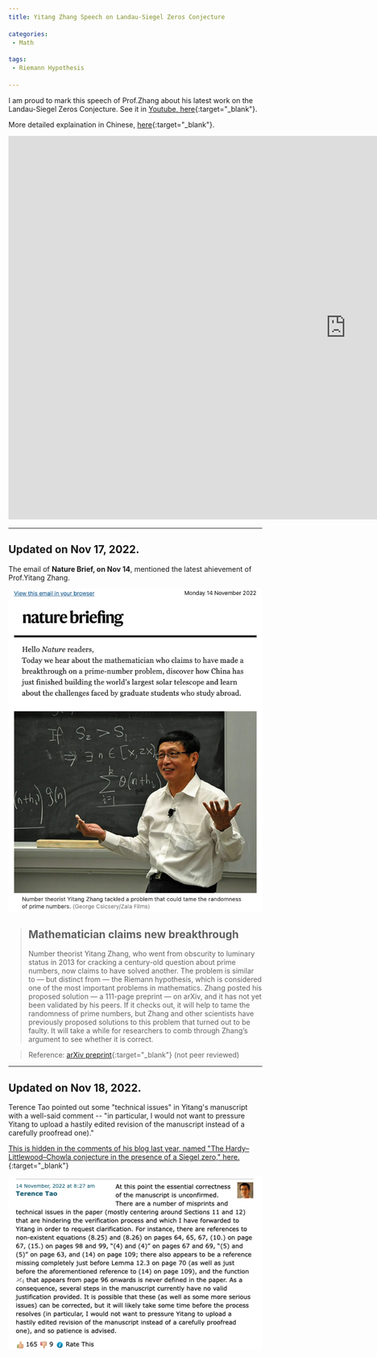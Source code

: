```yaml
---
title: Yitang Zhang Speech on Landau-Siegel Zeros Conjecture

categories:
 - Math

tags:
 - Riemann Hypothesis
 
---
```


I am proud to mark this speech of Prof.Zhang about his latest work on the Landau-Siegel Zeros Conjecture.
See it in [Youtube, here](https://www.youtube.com/watch?v=LIPDXWlHQ6Y&ab_channel=DrSix%E5%85%AD%E5%93%A5CHANNEL){:target="_blank"}.

<!--more-->

More detailed explaination in Chinese, [here](https://mp.weixin.qq.com/s?__biz=MzIyMzk1MDE3Nw==&mid=2247582021&idx=1&sn=53756be7982d76e80e16ad4304e68ea5&chksm=e815a54bdf622c5d1b0999512ca96c3fdc4351c180fad5c2292efa6b825dbfb07c907ad4c0cc&scene=90&subscene=93&sessionid=1667926917&clicktime=1667926945&enterid=1667926945&ascene=56&fasttmpl_type=0&fasttmpl_fullversion=6409973-en_US-zip&fasttmpl_flag=0&realreporttime=1667926945158#rd){:target="_blank"}.


<iframe width="1339" height="762" src="https://www.youtube.com/embed/LIPDXWlHQ6Y" title="Yitang Zhang Landau-Siegel Zeros Conjecture | 西格尔零点猜想 | 张益唐 | Partial results of Riemann Hypothesis" frameborder="0" allow="accelerometer; autoplay; clipboard-write; encrypted-media; gyroscope; picture-in-picture" allowfullscreen></iframe>


---
## Updated on Nov 17, 2022.

The email of **Nature Brief, on Nov 14**, mentioned the latest ahievement of Prof.Yitang Zhang.

![Yitang-by-Nature](/assets/images/20221114_1.png)

> ## Mathematician claims new breakthrough
> Number theorist Yitang Zhang, who went from obscurity to luminary status in 2013 for cracking a century-old question about prime numbers, now claims to have solved another. The problem is similar to — but distinct from — the Riemann hypothesis, which is considered one of the most important problems in mathematics. Zhang posted his proposed solution — a 111-page preprint — on arXiv, and it has not yet been validated by his peers. If it checks out, it will help to tame the randomness of prime numbers, but Zhang and other scientists have previously proposed solutions to this problem that turned out to be faulty. It will take a while for researchers to comb through Zhang’s argument to see whether it is correct.

> Reference: [arXiv preprint](https://arxiv.org/abs/2211.02515){:target="_blank"} (not peer reviewed)

---
## Updated on Nov 18, 2022.

Terence Tao pointed out some "technical issues" in Yitang's manuscript with a well-said comment -- "in particular, I would not want to pressure Yitang to upload a hastily edited revision of the manuscript instead of a carefully proofread one)."

[This is hidden in the comments of his blog last year, named "The Hardy–Littlewood–Chowla conjecture in the presence of a Siegel zero," here.](https://terrytao.wordpress.com/2021/09/15/the-hardy-littlewood-chowla-conjecture-in-the-presence-of-a-siegel-zero/comment-page-1/){:target="_blank"}

![Terence Tao](/assets/images/20221114_2.png)


